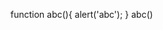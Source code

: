 
<script type="text/javascript" src="abc.js"></script>
<script  type="text/javascript">
    window.onload = function(){
    abc();
    };
 </script>
 
 function abc(){
    alert('abc');
}
 abc()
